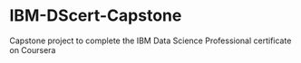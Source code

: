 # IBM-DScert-Capstone
Capstone project to complete the IBM Data Science Professional certificate on Coursera
